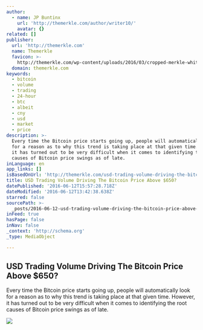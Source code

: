 ```yaml
---
author:
  - name: JP Buntinx
    url: 'http://themerkle.com/author/writer10/'
    avatar: {}
related: []
publisher:
  url: 'http://themerkle.com'
  name: Themerkle
  favicon: >-
    http://themerkle.com/wp-content/uploads/2016/03/cropped-merkle-white-1-192x192.png
  domain: themerkle.com
keywords:
  - bitcoin
  - volume
  - trading
  - 24-hour
  - btc
  - albeit
  - cny
  - usd
  - market
  - price
description: >-
  Every time the Bitcoin price starts going up, people will automatically look
  for a reason as to why this trend is taking place at that given time. However,
  it has turned out to be very difficult when it comes to identifying the root
  causes of Bitcoin price swings as of late.
inLanguage: en
app_links: []
isBasedOnUrl: 'http://themerkle.com/usd-trading-volume-driving-the-bitcoin-price-above-650/'
title: USD Trading Volume Driving The Bitcoin Price Above $650?
datePublished: '2016-06-12T15:57:28.718Z'
dateModified: '2016-06-12T13:42:38.638Z'
starred: false
sourcePath: >-
  _posts/2016-06-12-usd-trading-volume-driving-the-bitcoin-price-above-dollar650.md
inFeed: true
hasPage: false
inNav: false
_context: 'http://schema.org'
_type: MediaObject

---
```

<article style=""><h1>USD Trading Volume Driving The Bitcoin Price Above $650?</h1><p>Every time the Bitcoin price starts going up, people will automatically look for a reason as to why this trend is taking place at that given time. However, it has turned out to be very difficult when it comes to identifying the root causes of Bitcoin price swings as of late.</p><img src="http://themerkle.com/wp-content/uploads/2016/06/shutterstock_366578660.jpg" /></article>